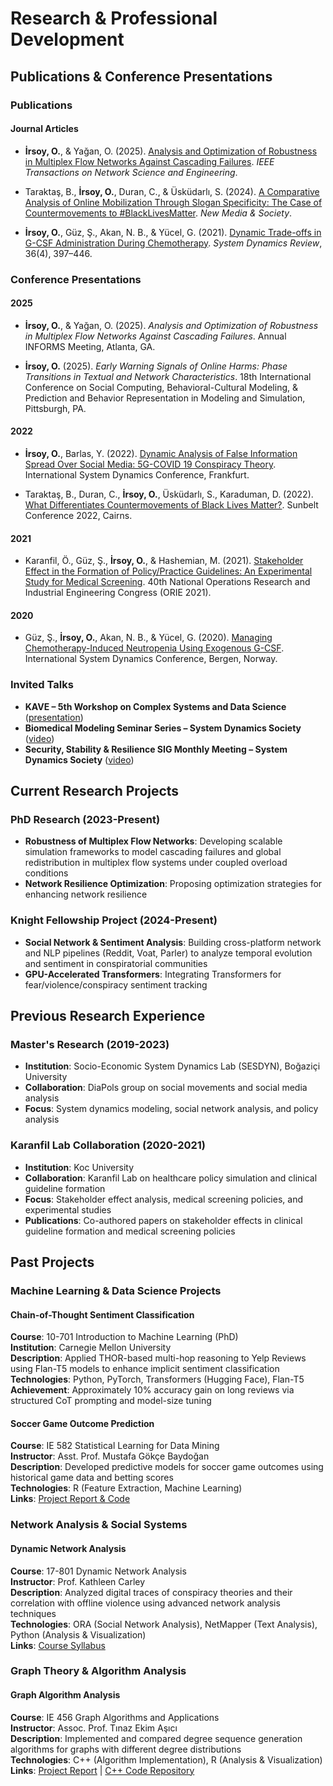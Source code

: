 # Research & Professional Development

## Publications & Conference Presentations

### Publications

#### Journal Articles
- **İrsoy, O.**, & Yağan, O. (2025). [Analysis and Optimization of Robustness in Multiplex Flow Networks Against Cascading Failures](https://ieeexplore.ieee.org/abstract/document/11129154). *IEEE Transactions on Network Science and Engineering*.

- Taraktaş, B., **İrsoy, O.**, Duran, C., & Üsküdarlı, S. (2024). [A Comparative Analysis of Online Mobilization Through Slogan Specificity: The Case of Countermovements to #BlackLivesMatter](https://journals.sagepub.com/doi/full/10.1177/14614448251336421). *New Media & Society*.

- **İrsoy, O.**, Güz, Ş., Akan, N. B., & Yücel, G. (2021). [Dynamic Trade-offs in G-CSF Administration During Chemotherapy](https://onlinelibrary.wiley.com/doi/abs/10.1002/sdr.1671). *System Dynamics Review*, 36(4), 397–446.

### Conference Presentations

#### 2025
- **İrsoy, O.**, & Yağan, O. (2025). *Analysis and Optimization of Robustness in Multiplex Flow Networks Against Cascading Failures*. Annual INFORMS Meeting, Atlanta, GA.

- **İrsoy, O.** (2025). *Early Warning Signals of Online Harms: Phase Transitions in Textual and Network Characteristics*. 18th International Conference on Social Computing, Behavioral-Cultural Modeling, & Prediction and Behavior Representation in Modeling and Simulation, Pittsburgh, PA.

#### 2022
- **İrsoy, O.**, Barlas, Y. (2022). [Dynamic Analysis of False Information Spread Over Social Media: 5G-COVID 19 Conspiracy Theory](https://systemdynamics.org/conference-schedule/). International System Dynamics Conference, Frankfurt.

- Taraktaş, B., Duran, C., **İrsoy, O.**, Üsküdarlı, S., Karaduman, D. (2022). [What Differentiates Countermovements of Black Lives Matter?](https://static1.squarespace.com/static/60c9503dcaf858285d42c5e1/t/62c2cd15edc7b10960759459/1656933654669/sunbelt_2022_agenda_FINAL.pdf). Sunbelt Conference 2022, Cairns.

#### 2021
- Karanfil, Ö., Güz, Ş., **İrsoy, O.**, & Hashemian, M. (2021). [Stakeholder Effect in the Formation of Policy/Practice Guidelines: An Experimental Study for Medical Screening](https://proceedings.systemdynamics.org/2021/papers/P1084.pdf). 40th National Operations Research and Industrial Engineering Congress (ORIE 2021).

#### 2020
- Güz, Ş., **İrsoy, O.**, Akan, N. B., & Yücel, G. (2020). [Managing Chemotherapy-Induced Neutropenia Using Exogenous G-CSF](https://proceedings.systemdynamics.org/2020/papers/P1152.pdf). International System Dynamics Conference, Bergen, Norway.

### Invited Talks
- **KAVE – 5th Workshop on Complex Systems and Data Science** ([presentation](https://uzay00.github.io/kahve/calistay/))
- **Biomedical Modeling Seminar Series – System Dynamics Society** ([video](https://systemdynamics.org/system-dynamics-biomedical-modeling/))
- **Security, Stability & Resilience SIG Monthly Meeting – System Dynamics Society** ([video](https://www.youtube.com/watch?v=13XmXhQ8wTU))

## Current Research Projects

### PhD Research (2023-Present)
- **Robustness of Multiplex Flow Networks**: Developing scalable simulation frameworks to model cascading failures and global redistribution in multiplex flow systems under coupled overload conditions
- **Network Resilience Optimization**: Proposing optimization strategies for enhancing network resilience

### Knight Fellowship Project (2024-Present)
- **Social Network & Sentiment Analysis**: Building cross-platform network and NLP pipelines (Reddit, Voat, Parler) to analyze temporal evolution and sentiment in conspiratorial communities
- **GPU-Accelerated Transformers**: Integrating Transformers for fear/violence/conspiracy sentiment tracking

## Previous Research Experience

### Master's Research (2019-2023)
- **Institution**: Socio-Economic System Dynamics Lab (SESDYN), Boğaziçi University
- **Collaboration**: DiaPols group on social movements and social media analysis
- **Focus**: System dynamics modeling, social network analysis, and policy analysis

### Karanfil Lab Collaboration (2020-2021)
- **Institution**: Koc University
- **Collaboration**: Karanfil Lab on healthcare policy simulation and clinical guideline formation
- **Focus**: Stakeholder effect analysis, medical screening policies, and experimental studies
- **Publications**: Co-authored papers on stakeholder effects in clinical guideline formation and medical screening policies

## Past Projects

### Machine Learning & Data Science Projects

#### Chain-of-Thought Sentiment Classification
**Course**: 10-701 Introduction to Machine Learning (PhD)  
**Institution**: Carnegie Mellon University  
**Description**: Applied THOR-based multi-hop reasoning to Yelp Reviews using Flan-T5 models to enhance implicit sentiment classification  
**Technologies**: Python, PyTorch, Transformers (Hugging Face), Flan-T5  
**Achievement**: Approximately 10% accuracy gain on long reviews via structured CoT prompting and model-size tuning

#### Soccer Game Outcome Prediction
**Course**: IE 582 Statistical Learning for Data Mining  
**Instructor**: Asst. Prof. Mustafa Gökçe Baydoğan  
**Description**: Developed predictive models for soccer game outcomes using historical game data and betting scores  
**Technologies**: R (Feature Extraction, Machine Learning)  
**Links**: [Project Report & Code](/IE_582_Project.html)

### Network Analysis & Social Systems

#### Dynamic Network Analysis
**Course**: 17-801 Dynamic Network Analysis  
**Instructor**: Prof. Kathleen Carley  
**Description**: Analyzed digital traces of conspiracy theories and their correlation with offline violence using advanced network analysis techniques  
**Technologies**: ORA (Social Network Analysis), NetMapper (Text Analysis), Python (Analysis & Visualization)  
**Links**: [Course Syllabus](/DNA_Syllabus_Spring_2024.pdf)

### Graph Theory & Algorithm Analysis

#### Graph Algorithm Analysis
**Course**: IE 456 Graph Algorithms and Applications  
**Instructor**: Assoc. Prof. Tınaz Ekim Aşıcı  
**Description**: Implemented and compared degree sequence generation algorithms for graphs with different degree distributions  
**Technologies**: C++ (Algorithm Implementation), R (Analysis & Visualization)  
**Links**: [Project Report](/IE_456_Project_Report.pdf) | [C++ Code Repository](https://github.com/orkunirsoy/oirsoy/tree/main/IE%20_456_Project_Code)


